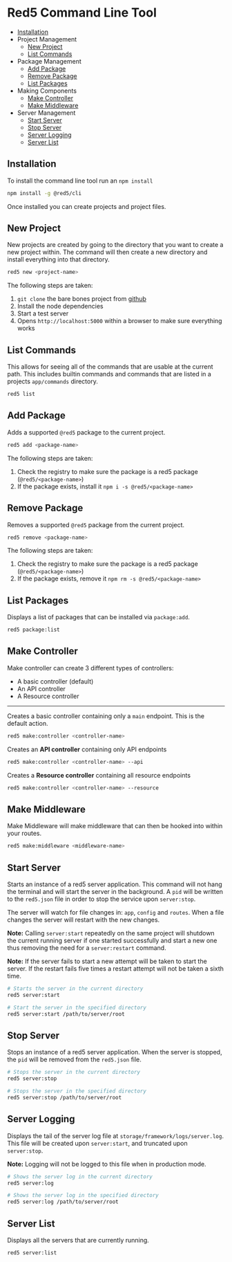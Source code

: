 # Red5 Command Line Tool

* [Installation](#installation)
* Project Management
  * [New Project](#new-project)
  * [List Commands](#list-commands)
* Package Management
  * [Add Package](#add-package)
  * [Remove Package](#remove-package)
  * [List Packages](#list-packages)
* Making Components
  * [Make Controller](#make-controller)
  * [Make Middleware](#make-middleware)
* Server Management
  * [Start Server](#start-server)
  * [Stop Server](#stop-server)
  * [Server Logging](#server-logging)
  * [Server List](#server-list)

## Installation

To install the command line tool run an `npm install`

```bash
npm install -g @red5/cli
```

Once installed you can create projects and project files.

## New Project

New projects are created by going to the directory that you want to create a new project within. The command will then create a new directory and install everything into that directory.

```bash
red5 new <project-name>
```

The following steps are taken:

1. `git clone` the bare bones project from [github](https://github.com/red5-server/red5)
2. Install the node dependencies
3. Start a test server
4. Opens `http://localhost:5000` within a browser to make sure everything works

## List Commands

This allows for seeing all of the commands that are usable at the current path. This includes builtin commands and commands that are listed in a projects `app/commands` directory.

```bash
red5 list
```

## Add Package

Adds a supported `@red5` package to the current project.

```bash
red5 add <package-name>
```

The following steps are taken:

1. Check the registry to make sure the package is a red5 package (`@red5/<package-name>`)
2. If the package exists, install it `npm i -s @red5/<package-name>`

## Remove Package

Removes a supported `@red5` package from the current project.

```bash
red5 remove <package-name>
```

The following steps are taken:

1. Check the registry to make sure the package is a red5 package (`@red5/<package-name>`)
2. If the package exists, remove it `npm rm -s @red5/<package-name>`

## List Packages

Displays a list of packages that can be installed via `package:add`.

```bash
red5 package:list
```

## Make Controller

Make controller can create 3 different types of controllers:

* A basic controller (default)
* An API controller
* A Resource controller
---
Creates a basic controller containing only a `main` endpoint. This is the default action.
```bash
red5 make:controller <controller-name>
```

Creates an **API controller** containing only API endpoints
```bash
red5 make:controller <controller-name> --api
```

Creates a **Resource controller** containing all resource endpoints
```bash
red5 make:controller <controller-name> --resource
```

## Make Middleware

Make Middleware will make middleware that can then be hooked into within your routes.

```bash
red5 make:middleware <middleware-name>
```

## Start Server

Starts an instance of a red5 server application. This command will not hang the terminal and will start the server in the background. A `pid` will be written to the `red5.json` file in order to stop the service upon `server:stop`.

The server will watch for file changes in: `app`, `config` and `routes`. When a file changes the server will restart with the new changes.

**Note:** Calling `server:start` repeatedly on the same project will shutdown the current running server if one started successfully and start a new one thus removing the need for a `server:restart` command.

**Note:** If the server fails to start a new attempt will be taken to start the server. If the restart fails five times a restart attempt will not be taken a sixth time.

```bash
# Starts the server in the current directory
red5 server:start

# Start the server in the specified directory
red5 server:start /path/to/server/root
```

## Stop Server

Stops an instance of a red5 server application. When the server is stopped, the `pid` will be removed from the `red5.json` file.

```bash
# Stops the server in the current directory
red5 server:stop

# Stops the server in the specified directory
red5 server:stop /path/to/server/root
```

## Server Logging

Displays the tail of the server log file at `storage/framework/logs/server.log`. This file will be created upon `server:start`, and truncated upon `server:stop`.

**Note:** Logging will not be logged to this file when in production mode.

```bash
# Shows the server log in the current directory
red5 server:log

# Shows the server log in the specified directory
red5 server:log /path/to/server/root
```

## Server List

Displays all the servers that are currently running.

```bash
red5 server:list
```